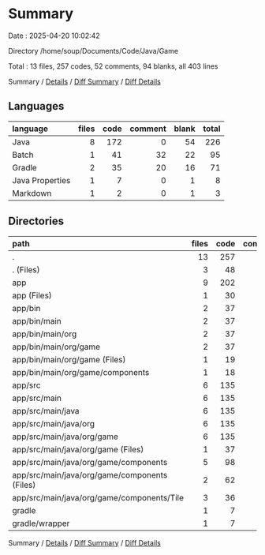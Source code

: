 # Summary

Date : 2025-04-20 10:02:42

Directory /home/soup/Documents/Code/Java/Game

Total : 13 files,  257 codes, 52 comments, 94 blanks, all 403 lines

Summary / [Details](details.md) / [Diff Summary](diff.md) / [Diff Details](diff-details.md)

## Languages
| language | files | code | comment | blank | total |
| :--- | ---: | ---: | ---: | ---: | ---: |
| Java | 8 | 172 | 0 | 54 | 226 |
| Batch | 1 | 41 | 32 | 22 | 95 |
| Gradle | 2 | 35 | 20 | 16 | 71 |
| Java Properties | 1 | 7 | 0 | 1 | 8 |
| Markdown | 1 | 2 | 0 | 1 | 3 |

## Directories
| path | files | code | comment | blank | total |
| :--- | ---: | ---: | ---: | ---: | ---: |
| . | 13 | 257 | 52 | 94 | 403 |
| . (Files) | 3 | 48 | 39 | 26 | 113 |
| app | 9 | 202 | 13 | 67 | 282 |
| app (Files) | 1 | 30 | 13 | 13 | 56 |
| app/bin | 2 | 37 | 0 | 0 | 37 |
| app/bin/main | 2 | 37 | 0 | 0 | 37 |
| app/bin/main/org | 2 | 37 | 0 | 0 | 37 |
| app/bin/main/org/game | 2 | 37 | 0 | 0 | 37 |
| app/bin/main/org/game (Files) | 1 | 19 | 0 | 0 | 19 |
| app/bin/main/org/game/components | 1 | 18 | 0 | 0 | 18 |
| app/src | 6 | 135 | 0 | 54 | 189 |
| app/src/main | 6 | 135 | 0 | 54 | 189 |
| app/src/main/java | 6 | 135 | 0 | 54 | 189 |
| app/src/main/java/org | 6 | 135 | 0 | 54 | 189 |
| app/src/main/java/org/game | 6 | 135 | 0 | 54 | 189 |
| app/src/main/java/org/game (Files) | 1 | 37 | 0 | 18 | 55 |
| app/src/main/java/org/game/components | 5 | 98 | 0 | 36 | 134 |
| app/src/main/java/org/game/components (Files) | 2 | 62 | 0 | 23 | 85 |
| app/src/main/java/org/game/components/Tile | 3 | 36 | 0 | 13 | 49 |
| gradle | 1 | 7 | 0 | 1 | 8 |
| gradle/wrapper | 1 | 7 | 0 | 1 | 8 |

Summary / [Details](details.md) / [Diff Summary](diff.md) / [Diff Details](diff-details.md)